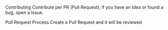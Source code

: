 Contributing
Contribute per PR (Pull Request), if you have an Idea or found a bug, open a Issue.

Pull Request Process
Create a Pull Request and it will be reviewed